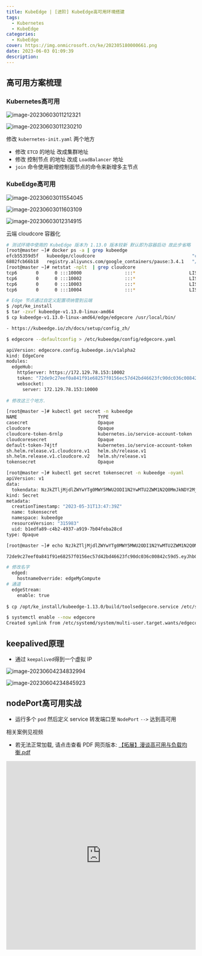 ```yaml
---
title: KubeEdge | [进阶] KubeEdge高可用环境搭建
tags:
  - Kubernetes
  - KubeEdge
categories:
  - KubeEdge
cover: https://img.onmicrosoft.cn/ke/202305180000661.png
date: 2023-06-03 01:09:39
description: 
---
```


## 高可用方案梳理

### Kubernetes高可用

![image-20230603011212321](https://img.onmicrosoft.cn/ke/202306030112371.png)

![image-20230603011230210](https://img.onmicrosoft.cn/ke/202306030112235.png)

修改 `kubernetes-init.yaml` 两个地方
- 修改 `ETCD` 的地址 改成集群地址
- 修改 控制节点 的地址 改成 `LoadBalancer` 地址
- `join` 命令使用新增控制面节点的命令来新增多主节点

### KubeEdge高可用

![image-20230603011554045](https://img.onmicrosoft.cn/ke/202306030115067.png)

![image-20230603011603109](https://img.onmicrosoft.cn/ke/202306030116124.png)

![image-20230603012314915](https://img.onmicrosoft.cn/ke/202306030123933.png)

云端 cloudcore 容器化

```bash
# 测试环境中使用的 KubeEdge 版本为 1.13.0 版本较新 默认即为容器启动 故此步省略
[root@master ~]# docker ps -a | grep kubeedge
efcb55359d5f   kubeedge/cloudcore                                    "cloudcore"              2 days ago   Up 2 days                         k8s_cloudcore_cloudcore-786689f8cb-7kk8v_kubeedge_d940365f-950d-4a5b-8810-3632ce2f13b4_0
6802fcb66b18   registry.aliyuncs.com/google_containers/pause:3.4.1   "/pause"                 2 days ago   Up 2 days                         k8s_POD_cloudcore-786689f8cb-7kk8v_kubeedge_d940365f-950d-4a5b-8810-3632ce2f13b4_0
[root@master ~]# netstat -nplt  | grep cloudcore
tcp6       0      0 :::10000                :::*                    LISTEN      10783/cloudcore     
tcp6       0      0 :::10002                :::*                    LISTEN      10783/cloudcore     
tcp6       0      0 :::10003                :::*                    LISTEN      10783/cloudcore     
tcp6       0      0 :::10004                :::*                    LISTEN      10783/cloudcore  

# Edge 节点通过自定义配置项纳管到云端
$ /opt/ke_install
$ tar -zxvf kubeedge-v1.13.0-linux-amd64
$ cp kubeedge-v1.13.0-linux-amd64/edge/edgecore /usr/local/bin/

- https://kubeedge.io/zh/docs/setup/config_zh/

$ edgecore --defaultconfig > /etc/kubeedge/config/edgecore.yaml

apiVersion: edgecore.config.kubeedge.io/v1alpha2
kind: EdgeCore
modules:
  edgeHub:
    httpServer: https://172.129.78.153:10002
    token: "72de9c27eef0a841f91e68257f0156ec57d42bd46623fc90dc036c00842c59d5.eyJhbGciOiJIUzI1NiIsInR5cCI6IkpXVCJ9.eyJleHAiOjE2ODU4MDQyNDR9.rSQ5ntF6_LrgEr4I6WTxD0yrZWgRYV45wBM6pzYiam4"
    websocket:
      server: 172.129.78.153:10000
      
# 修改这三个地方.

[root@master ~]# kubectl get secret -n kubeedge
NAME                              TYPE                                  DATA   AGE
casecret                          Opaque                                2      2d4h
cloudcore                         Opaque                                3      2d4h
cloudcore-token-6rnlp             kubernetes.io/service-account-token   3      2d4h
cloudcoresecret                   Opaque                                2      2d4h
default-token-74jtf               kubernetes.io/service-account-token   3      2d4h
sh.helm.release.v1.cloudcore.v1   helm.sh/release.v1                    1      2d4h
sh.helm.release.v1.cloudcore.v2   helm.sh/release.v1                    1      2d4h
tokensecret                       Opaque                                1      2d4h

[root@master ~]# kubectl get secret tokensecret -n kubeedge -oyaml
apiVersion: v1
data:
  tokendata: NzJkZTljMjdlZWYwYTg0MWY5MWU2ODI1N2YwMTU2ZWM1N2Q0MmJkNDY2MjNmYzkwZGMwMzZjMDA4NDJjNTlkNS5leUpoYkdjaU9pSklVekkxTmlJc0luUjVjQ0k2SWtwWFZDSjkuZXlKbGVIQWlPakUyT0RVNE1EUXlORFI5LnJTUTVudEY2X0xyZ0VyNEk2V1R4RDB5clpXZ1JZVjQ1d0JNNnB6WWlhbTQ=
kind: Secret
metadata:
  creationTimestamp: "2023-05-31T13:47:39Z"
  name: tokensecret
  namespace: kubeedge
  resourceVersion: "315983"
  uid: b1edfa89-c4b2-4937-a919-7b04feba28cd
type: Opaque

[root@master ~]# echo NzJkZTljMjdlZWYwYTg0MWY5MWU2ODI1N2YwMTU2ZWM1N2Q0MmJkNDY2MjNmYzkwZGMwMzZjMDA4NDJjNTlkNS5leUpoYkdjaU9pSklVekkxTmlJc0luUjVjQ0k2SWtwWFZDSjkuZXlKbGVIQWlPakUyT0RVNE1EUXlORFI5LnJTUTVudEY2X0xyZ0VyNEk2V1R4RDB5clpXZ1JZVjQ1d0JNNnB6WWlhbTQ= | base64 -d

72de9c27eef0a841f91e68257f0156ec57d42bd46623fc90dc036c00842c59d5.eyJhbGciOiJIUzI1NiIsInR5cCI6IkpXVCJ9.eyJleHAiOjE2ODU4MDQyNDR9.rSQ5ntF6_LrgEr4I6WTxD0yrZWgRYV45wBM6pzYiam4

# 修改名字
  edged:
    hostnameOverride: edgeMyCompute
# 通道
  edgeStream:
    enable: true
    
$ cp /opt/ke_install/kubeedge-1.13.0/build/toolsedgecore.service /etc/systemd/system/

$ systemctl enable --now edgecore
Created symlink from /etc/systemd/system/multi-user.target.wants/edgecore.service to /etc/systemd/system/edgecore.service
```

## keepalived原理

- 通过 `keepalived`得到一个虚拟 IP

![image-20230604234832994](https://img.onmicrosoft.cn/ke/202306042348047.png)

![image-20230604234845923](https://img.onmicrosoft.cn/ke/202306042348944.png)

## nodePort高可用实战

- 运行多个 `pod` 然后定义 service 转发端口至 `NodePort` `-->`  达到高可用

相关案例见视频  

- 若无法正常加载, 请点击查看 PDF 网页版本: [【拓展】漫谈高可用与负载均衡.pdf](https://service.ezviz.com/mobile/download/viewer?file=https://media.onmicrosoft.cn/ke/%E3%80%90%E6%8B%93%E5%B1%95%E3%80%91%E6%BC%AB%E8%B0%88%E9%AB%98%E5%8F%AF%E7%94%A8%E4%B8%8E%E8%B4%9F%E8%BD%BD%E5%9D%87%E8%A1%A1.pdf)

<embed src="https://media.onmicrosoft.cn/ke/%E3%80%90%E6%8B%93%E5%B1%95%E3%80%91%E6%BC%AB%E8%B0%88%E9%AB%98%E5%8F%AF%E7%94%A8%E4%B8%8E%E8%B4%9F%E8%BD%BD%E5%9D%87%E8%A1%A1.pdf" type="application/pdf" width="100%" height="500" />